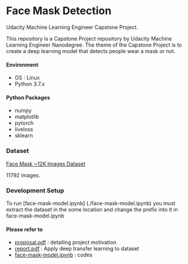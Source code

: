 # Face Mask Detection
Udacity Machine Learning Engineer Capstone Project.

 This repository is a Capstone Project repository by Udacity Machine Learning Engineer Nanodegree. The theme of the Capstone Project is to create a deep learning model that detects people wear a mask or not.

#### Environment

- OS : Linux
- Python 3.7.x

#### Python Packages

- numpy
- matplotlib
- pytorch
- liveloss
- sklearn

### Dataset

[Face Mask ~12K Images Dataset](https://www.kaggle.com/ashishjangra27/face-mask-12k-images-dataset)

11792 images.

### Development Setup

To run [face-mask-model.ipynb] (./face-mask-model.ipynb) you must extract the dataset in the some location and change the prefix into it in face-mask-model.ipynb

#### Please refer to

- [proposal.pdf](./proposal.pdf) : detailing project motivation
- [report.pdf](./report.pdf) : Apply deep transfer learning to dataset
- [face-mask-model.ipynb](./face-mask-model.ipynb) : codes

